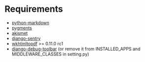 Requirements
============

* [python-markdown](http://pypi.python.org/pypi/Markdown)
* [pygments](http://pygments.org/)
* [akismet](http://kemayo.wordpress.com/2005/12/02/akismet-py/)
* [django-sentry](https://github.com/dcramer/django-sentry)
* [wkhtmltopdf](http://code.google.com/p/wkhtmltopdf/) >= 0.11.0 rc1
* [django-debug-toolbar](https://github.com/django-debug-toolbar/django-debug-toolbar) (or remove it from INSTALLED\_APPS and MIDDLEWARE_CLASSES in setting.py)

